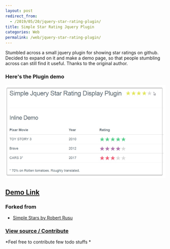 ```yaml
---
layout: post
redirect_from:
  - /2019/05/20/jquery-star-rating-plugin/
title: Simple Star Rating Jquery Plugin
categories: Web
permalink: /web/jquery-star-rating-plugin/
---
```


Stumbled across a small jquery plugin for showing star ratings on github. Decided to expand on it and make a demo page, so that people stumbling across can still find it useful. Thanks to the original author.

### Here's the Plugin demo
![img](https://raw.githubusercontent.com/monsterbrain/Simple-Star-Rating-Jquery-Plugin/master/demo/demo-preview.jpg)

## [Demo Link](https://monsterbrain.github.io/Simple-Star-Rating-Jquery-Plugin/)

### Forked from

- [Simple Stars by Robert Rusu](https://github.com/rusuandreirobert/simple-stars)

### [View source / Contribute](https://github.com/monsterbrain/Simple-Star-Rating-Jquery-Plugin)

*Feel free to contribute few todo stuffs *
